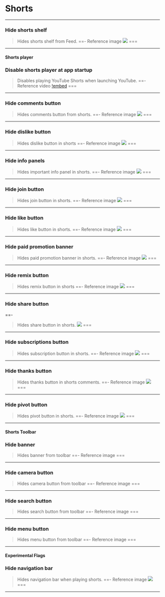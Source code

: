 # Shorts
---
### Hide shorts shelf
>Hides shorts shelf from Feed.
==- Reference image
![](/assets/youtube/shorts/Hide-shorts-shelf.jpg)
===
---
#### Shorts player

### Disable shorts player at app startup
>Disables playing YouTube Shorts when launching YouTube.
==- Reference video
[!embed](https://www.youtube.com/embed/QQZytXUfoT8?autoplay=0&fs=0&iv_load_policy=3&showinfo=0&rel=0&cc_load_policy=0&start=0&end=0&vq=hd1080)
===
---
### Hide comments button
>Hides comments button from shorts.
==- Reference image
![](/assets/youtube/shorts/Hide-comments-button.jpg)
===
---
### Hide dislike button
>Hides dislike button in shorts
==- Reference image
![](/assets/youtube/shorts/Hide-dislike-button.jpg)
===
---
### Hide info panels
>Hides important info panel in shorts.
==- Reference image
![](/assets/youtube/shorts/Hide-info-panels.jpg)
===
---
### Hide join button
>Hides join button in shorts.
==- Reference image
![](/assets/youtube/shorts/Hide-join-button.jpg)
===
---
### Hide like button
>Hides like button in shorts.
==- Reference image
![](/assets/youtube/shorts/Hide-like-button.jpg)
===
---
### Hide paid promotion banner
>Hides paid promotion banner in shorts.
==- Reference image
![](/assets/youtube/shorts/Hide-paid-promotion-banner.jpg)
===
---
### Hide remix button
>Hides remix button in shorts
==- Reference image
![](/assets/youtube/shorts/Hide-remix-button.jpg)
===
---
### Hide share button
==-
>Hides share button in shorts.
![](/assets/youtube/shorts/Hide-share-button.jpg)
===
---
### Hide subscriptions button
>Hides subscription button in shorts.
==- Reference image
![](/assets/youtube/shorts/Hide-subscription-button.jpg)
===
---
### Hide thanks button
>Hides thanks button in shorts comments.
==- Reference image
![](/assets/youtube/shorts/Hide-thanks-button.jpg)
===
---
### Hide pivot button
>Hides pivot button in shorts.
==- Reference image
![](/assets/youtube/shorts/Hide-pivot-button.jpg)
===
---
#### Shorts Toolbar
### Hide banner
>Hides banner from toolbar
==- Reference image
===
---
### Hide camera button
>Hides camera button from toolbar
==- Reference image
===
---
### Hide search button
>Hides search button from toolbar
==- Reference image
===
---
### Hide menu button
>Hides menu button from toolbar
==- Reference image
===
---
#### Experimental Flags

### Hide navigation bar
>Hides navigation bar when playing shorts.
==- Reference image
![](/assets/youtube/shorts/Hide-navigation-bar.jpg)
===
---
